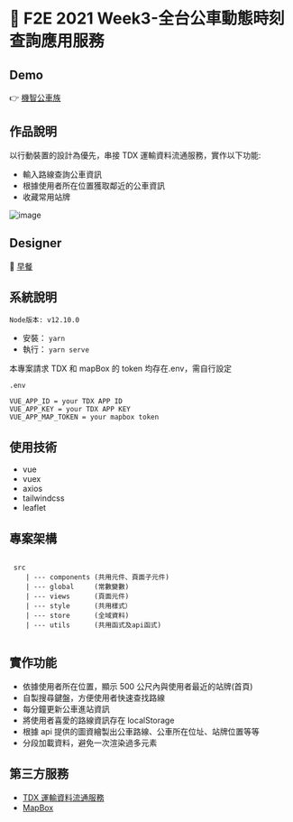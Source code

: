# 🚌 F2E 2021 Week3-全台公車動態時刻查詢應用服務

## Demo

👉 [機智公車族](https://bus-timetable-rneqtldx1-changchiaos-projects.vercel.app/#/)

## 作品說明

以行動裝置的設計為優先，串接 TDX 運輸資料流通服務，實作以下功能:

- 輸入路線查詢公車資訊
- 根據使用者所在位置獲取鄰近的公車資訊
- 收藏常用站牌

![image](https://user-images.githubusercontent.com/24662856/161200768-2c7afd24-5f3d-4d7c-98c6-d55bbca61437.png)

## Designer

👏 [早餐](https://2021.thef2e.com/users/6296427084285739247?week=3&type=1)

## 系統說明

`Node版本: v12.10.0`

- 安裝： `yarn`
- 執行： `yarn serve`

本專案請求 TDX 和 mapBox 的 token 均存在.env，需自行設定

```
.env

VUE_APP_ID = your TDX APP ID
VUE_APP_KEY = your TDX APP KEY
VUE_APP_MAP_TOKEN = your mapbox token
```

## 使用技術

- vue
- vuex
- axios
- tailwindcss
- leaflet

## 專案架構

```

 src
    | --- components (共用元件、頁面子元件)
    | --- global     (常數變數)
    | --- views      (頁面元件)
    | --- style      (共用樣式）
    | --- store      (全域資料)
    | --- utils      (共用函式及api函式)


```

## 實作功能

- 依據使用者所在位置，顯示 500 公尺內與使用者最近的站牌(首頁)
- 自製搜尋鍵盤，方便使用者快速查找路線
- 每分鐘更新公車進站資訊
- 將使用者喜愛的路線資訊存在 localStorage
- 根據 api 提供的圖資繪製出公車路線、公車所在位址、站牌位置等等
- 分段加載資料，避免一次渲染過多元素

## 第三方服務

- [TDX 運輸資料流通服務](https://tdx.transportdata.tw/api-service/swagger)
- [MapBox](https://www.mapbox.com/)
